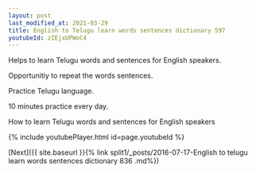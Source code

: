 ```yaml
---
layout: post
last_modified_at: 2021-03-29
title: English to Telugu learn words sentences dictionary 597 
youtubeId: zIEjxUPWoC4
---
```

 
 
Helps to learn Telugu words and sentences for English speakers.

Opportunitiy to repeat the words sentences. 

Practice Telugu language. 
 
10 minutes practice every day. 
 
How to learn Telugu words and sentences for English speakers 
 
{% include youtubePlayer.html id=page.youtubeId %}
 
 
[Next]({{ site.baseurl }}{% link  split1/_posts/2016-07-17-English to telugu learn words sentences dictionary 836 .md%})
 
